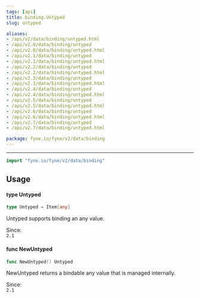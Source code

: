 ```yaml
---
tags: [api]
title: binding.Untyped
slug: untyped

aliases:
- /api/v2/data/binding/untyped.html
- /api/v2.0/data/binding/untyped
- /api/v2.0/data/binding/untyped.html
- /api/v2.1/data/binding/untyped
- /api/v2.1/data/binding/untyped.html
- /api/v2.2/data/binding/untyped
- /api/v2.2/data/binding/untyped.html
- /api/v2.3/data/binding/untyped
- /api/v2.3/data/binding/untyped.html
- /api/v2.4/data/binding/untyped
- /api/v2.4/data/binding/untyped.html
- /api/v2.5/data/binding/untyped
- /api/v2.5/data/binding/untyped.html
- /api/v2.6/data/binding/untyped
- /api/v2.6/data/binding/untyped.html
- /api/v2.7/data/binding/untyped
- /api/v2.7/data/binding/untyped.html

package: fyne.io/fyne/v2/data/binding
---
```



---
```go
import "fyne.io/fyne/v2/data/binding"
```

## Usage

#### type Untyped

```go
type Untyped = Item[any]
```

Untyped supports binding an any value.


<div class="since">Since: <code>
2.1</code></div>

#### func  NewUntyped

```go
func NewUntyped() Untyped
```
NewUntyped returns a bindable any value that is managed internally.


<div class="since">Since: <code>
2.1</code></div>
